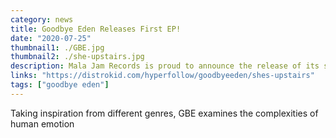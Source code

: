 ```yaml
---
category: news
title: Goodbye Eden Releases First EP!
date: "2020-07-25"
thumbnail1: ./GBE.jpg
thumbnail2: ./she-upstairs.jpg
description: Mala Jam Records is proud to announce the release of its second EP.
links: "https://distrokid.com/hyperfollow/goodbyeeden/shes-upstairs"
tags: ["goodbye eden"]
---
```


Taking inspiration from different genres, GBE examines the complexities of human emotion
